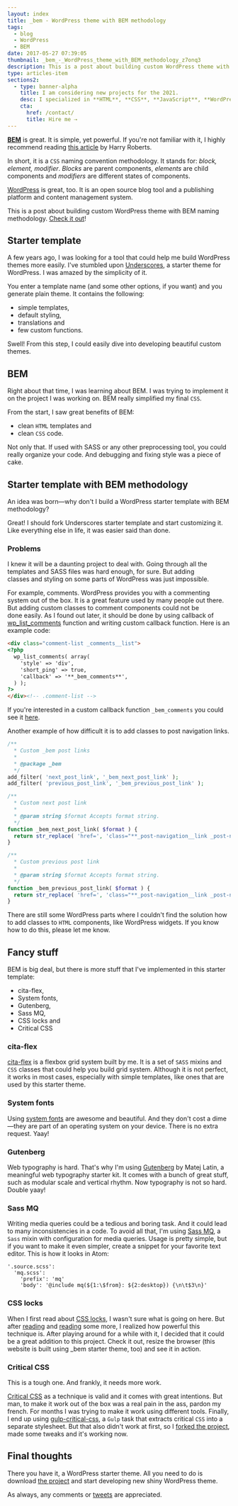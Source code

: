 ```yaml
---
layout: index
title: _bem - WordPress theme with BEM methodology
tags:
  - blog
  - WordPress
  - BEM
date: 2017-05-27 07:39:05
thumbnail: _bem_-_WordPress_theme_with_BEM_methodology_z7onq3
description: This is a post about building custom WordPress theme with BEM naming methodology.
type: articles-item
sections2:
  - type: banner-alpha
    title: I am considering new projects for the 2021.
    desc: I specialized in **HTML**, **CSS**, **JavaScript**, **WordPress**, **Shopify**, and **JAMstack** technologies.
    cta:
      href: /contact/
      title: Hire me ⇢
---
```


**[BEM](https://en.bem.info/)** is great. It is simple, yet powerful. If you're not familiar with it, I highly recommend reading [this article](https://csswizardry.com/2013/01/mindbemding-getting-your-head-round-bem-syntax/) by Harry Roberts.

In short, it is a `CSS` naming convention methodology. It stands for: _block, element, modifier_. _Blocks_ are parent components, _elements_ are child components and _modifiers_ are different states of components.

<!-- more -->

[WordPress](https://wordpress.org/) is great, too. It is an open source blog tool and a publishing platform and content management system.

This is a post about building custom WordPress theme with BEM naming methodology. [Check it out](https://github.com/maliMirkec/_bem)!

## Starter template

A few years ago, I was looking for a tool that could help me build WordPress themes more easily. I've stumbled upon [Underscores](http://underscores.me/), a starter theme for WordPress. I was amazed by the simplicity of it.

You enter a template name (and some other options, if you want) and you generate plain theme. It contains the following:

* simple templates,
* default styling,
* translations and
* few custom functions.

Swell! From this step, I could easily dive into developing beautiful custom themes.

## BEM

Right about that time, I was learning about BEM. I was trying to implement it on the project I was working on. BEM really simplified my final `CSS`.

From the start, I saw great benefits of BEM:

* clean `HTML` templates and
* clean `CSS` code.

Not only that. If used with SASS or any other preprocessing tool, you could really organize your code. And debugging and fixing style was a piece of cake.

## Starter template with BEM methodology

An idea was born—why don't I build a WordPress starter template with BEM methodology?

Great! I should fork Underscores starter template and start customizing it. Like everything else in life, it was easier said than done.

### Problems

I knew it will be a daunting project to deal with. Going through all the templates and SASS files was hard enough, for sure. But adding classes and styling on some parts of WordPress was just impossible.

For example, comments. WordPress provides you with a commenting system out of the box. It is a great feature used by many people out there. But adding custom classes to comment components could not be done easily. As I found out later, it should be done by using callback of [wp_list_comments](https://codex.wordpress.org/Function_Reference/wp_list_comments) function and writing custom callback function. Here is an example code:

``` html
<div class="comment-list _comments__list">
<?php
  wp_list_comments( array(
    'style' => 'div',
    'short_ping' => true,
    'callback' => '**_bem_comments**',
  ) );
?>
</div><!-- .comment-list -->
```

If you're interested in a custom callback function `_bem_comments` you could see it [here](https://github.com/maliMirkec/_bem/blob/master/inc/bem-comments.php).

Another example of how difficult it is to add classes to post navigation links.

``` php
/**
  * Custom _bem post links
  *
  * @package _bem
  */
add_filter( 'next_post_link', '_bem_next_post_link' );
add_filter( 'previous_post_link', '_bem_previous_post_link' );
```

``` php
/**
  * Custom next post link
  *
  * @param string $format Accepts format string.
  */
function _bem_next_post_link( $format ) {
  return str_replace( 'href=', 'class="**_post-navigation__link _post-navigation__link--next**" href=', $format );
}
```

``` php
/**
  * Custom previous post link
  *
  * @param string $format Accepts format string.
  */
function _bem_previous_post_link( $format ) {
  return str_replace( 'href=', 'class="**_post-navigation__link _post-navigation__link--previous**" href=', $format );
}
```

There are still some WordPress parts where I couldn't find the solution how to add classes to `HTML` components, like WordPress widgets. If you know how to do this, please let me know.

## Fancy stuff

BEM is big deal, but there is more stuff that I've implemented in this starter template:

* cita-flex,
* System fonts,
* Gutenberg,
* Sass MQ,
* CSS locks and
* Critical CSS

### cita-flex

[cita-flex](https://github.com/maliMirkec/cita-flex) is a flexbox grid system built by me. It is a set of `SASS` mixins and `CSS` classes that could help you build grid system. Although it is not perfect, it works in most cases, especially with simple templates, like ones that are used by this starter theme.

### System fonts

Using [system fonts](https://css-tricks.com/snippets/css/system-font-stack/) are awesome and beautiful. And they don't cost a dime—they are part of an operating system on your device. There is no extra request. Yaay!

### Gutenberg

Web typography is hard. That's why I'm using [Gutenberg](http://matejlatin.github.io/Gutenberg/) by Matej Latin, a meaningful web typography starter kit. It comes with a bunch of great stuff, such as modular scale and vertical rhythm. Now typography is not so hard. Double yaay!

### Sass MQ

Writing media queries could be a tedious and boring task. And it could lead to many inconsistencies in a code. To avoid all that, I'm using [Sass MQ](http://sass-mq.github.io/sass-mq/), a `Sass` mixin with configuration for media queries. Usage is pretty simple, but if you want to make it even simpler, create a snippet for your favorite text editor. This is how it looks in Atom:

``` text
'.source.scss':
  'mq.scss':
    'prefix': 'mq'
    'body': '@include mq(${1:\$from}: ${2:desktop}) {\n\t$3\n}'
```

### CSS locks

When I first read about [CSS locks](https://css-tricks.com/css-locks/), I wasn't sure what is going on here. But after [reading](https://blog.typekit.com/2016/08/17/flexible-typography-with-css-locks/) and [reading](https://fvsch.com/code/css-locks/) some more, I realized how powerful this technique is. After playing around for a while with it, I decided that it could be a great addition to this project. Check it out, resize the browser (this website is built using _bem starter theme, too) and see it in action.

### Critical CSS

This is a tough one. And frankly, it needs more work.

[Critical CSS](https://www.smashingmagazine.com/2015/08/understanding-critical-css/) as a technique is valid and it comes with great intentions. But man, to make it work out of the box was a real pain in the ass, pardon my french. For months I was trying to make it work using different tools. Finally, I end up using [gulp-critical-css](https://mscharl.github.io/gulp-critical-css/), a `Gulp` task that extracts critical `CSS` into a separate stylesheet. But that also didn't work at first, so I [forked the project](https://github.com/maliMirkec/gulp-critical-css), made some tweaks and it's working now.

## Final thoughts

There you have it, a WordPress starter theme. All you need to do is download [the project](https://github.com/maliMirkec/_bem) and start developing new shiny WordPress theme.

As always, any comments or [tweets](https://twitter.com/malimirkeccita) are appreciated.
